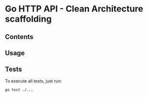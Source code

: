 # Go HTTP API - Clean Architecture scaffolding



## Contents

## Usage

## Tests

To execute all tests, just run:

```sh
go test ./...
```